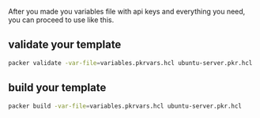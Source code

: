 After you made you variables file with api keys and everything you need, you can proceed to use like this.

## validate your template

```bash
packer validate -var-file=variables.pkrvars.hcl ubuntu-server.pkr.hcl
```

## build your template

```bash
packer build -var-file=variables.pkrvars.hcl ubuntu-server.pkr.hcl
```
